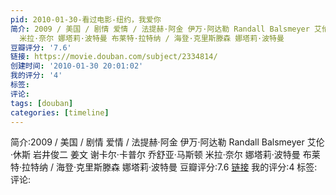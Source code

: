 ```yaml
---
pid: 2010-01-30-看过电影-纽约，我爱你
简介: 2009 / 美国 / 剧情 爱情 / 法提赫·阿金 伊万·阿达勒 Randall Balsmeyer 艾伦·休斯 岩井俊二 姜文 谢卡尔·卡普尔 乔舒亚·马斯顿
  米拉·奈尔 娜塔莉·波特曼 布莱特·拉特纳 / 海登·克里斯滕森 娜塔莉·波特曼
豆瓣评分: '7.6'
链接: https://movie.douban.com/subject/2334814/
创建时间: '2010-01-30 20:01:02'
我的评分: '4'
标签:
评论:
tags: [douban]
categories: [timeline]
---
```

简介:2009 / 美国 / 剧情 爱情 / 法提赫·阿金 伊万·阿达勒 Randall Balsmeyer 艾伦·休斯 岩井俊二 姜文 谢卡尔·卡普尔 乔舒亚·马斯顿 米拉·奈尔 娜塔莉·波特曼 布莱特·拉特纳 / 海登·克里斯滕森 娜塔莉·波特曼
豆瓣评分:7.6
[链接](https://movie.douban.com/subject/2334814/)
我的评分:4
标签:
评论:
